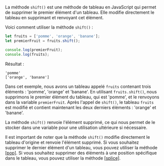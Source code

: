 
La méthode `shift()` est une méthode de tableau en JavaScript qui permet de supprimer le premier élément d'un tableau. Elle modifie directement le tableau en supprimant et renvoyant cet élément.

Voici comment utiliser la méthode `shift()` :

```javascript
let fruits = ['pomme', 'orange', 'banane'];
let premierFruit = fruits.shift();

console.log(premierFruit);
console.log(fruits);
```

Résultat :
```
'pomme'
['orange', 'banane']
```

Dans cet exemple, nous avons un tableau appelé `fruits` contenant trois éléments : 'pomme', 'orange' et 'banane'. En utilisant `fruits.shift()`, nous supprimons le premier élément du tableau, qui est 'pomme', et le renvoyons dans la variable `premierFruit`. Après l'appel de `shift()`, le tableau `fruits` est modifié et contient maintenant les deux derniers éléments : 'orange' et 'banane'.

La méthode `shift()` renvoie l'élément supprimé, ce qui nous permet de le stocker dans une variable pour une utilisation ultérieure si nécessaire.

Il est important de noter que la méthode `shift()` modifie directement le tableau d'origine et renvoie l'élément supprimé. Si vous souhaitez supprimer le dernier élément d'un tableau, vous pouvez utiliser la méthode [[pop]](). Si vous souhaitez supprimer des éléments à une position spécifique dans le tableau, vous pouvez utiliser la méthode [[splice]]().